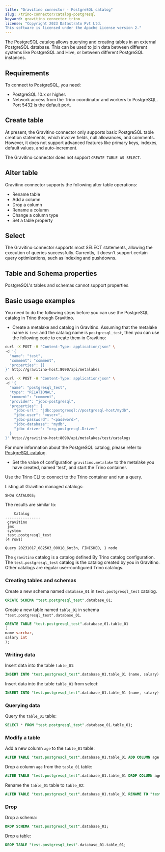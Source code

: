 ```yaml
---
title: "Gravitino connector - PostgreSQL catalog"
slug: /trino-connector/catalog-postgresql
keyword: gravitino connector trino
license: "Copyright 2023 Datastrato Pvt Ltd.
This software is licensed under the Apache License version 2."
---
```


The PostgreSQL catalog allows querying and creating tables in an external PostgreSQL database. 
This can be used to join data between different systems like PostgreSQL and Hive, or between different PostgreSQL instances.

## Requirements

To connect to PostgreSQL, you need:
- PostgreSQL 10.x or higher.
- Network access from the Trino coordinator and workers to PostgreSQL. Port 5432 is the default port.

## Create table

At present, the Gravitino connector only supports basic PostgreSQL table creation statements, which involve fields, null allowances, and comments. 
However, it does not support advanced features like primary keys, indexes, default values, and auto-increment.

The Gravitino connector does not support `CREATE TABLE AS SELECT`.

## Alter table

Gravitino connector supports the following alter table operations:
- Rename table
- Add a column
- Drop a column
- Rename a column
- Change a column type
- Set a table property

## Select

The Gravitino connector supports most SELECT statements, allowing the execution of queries successfully.
Currently, it doesn't support certain query optimizations, such as indexing and pushdowns.

## Table and Schema properties

PostgreSQL's tables and schemas cannot support properties.

## Basic usage examples

You need to do the following steps before you can use the PostgreSQL catalog in Trino through Gravitino.

- Create a metalake and catalog in Gravitino. Assuming that the metalake name is `test` and the catalog name is `postgresql_test`, then you can use 
the following code to create them in Gravitino:

```bash
curl -X POST -H "Content-Type: application/json" \
-d '{
  "name": "test",
  "comment": "comment",
  "properties": {}
}' http://gravitino-host:8090/api/metalakes

curl -X POST -H "Content-Type: application/json" \
-d '{
  "name": "postgresql_test",
  "type": "RELATIONAL",
  "comment": "comment",
  "provider": "jdbc-postgresql",
  "properties": {
    "jdbc-url": "jdbc:postgresql://postgresql-host/mydb",
    "jdbc-user": "<user>",
    "jdbc-password": "<password>",
    "jdbc-database": "mydb",
    "jdbc-driver": "org.postgresql.Driver"
  }
}' http://gravitino-host:8090/api/metalakes/test/catalogs
```
For more information about the PostgreSQL catalog, please refer to [PostgreSQL catalog](../docs/jdbc-postgressql-catalog).

- Set the value of configuration `gravitino.metalake` to the metalake you have created, named 'test', and start the Trino container.

Use the Trino CLI to connect to the Trino container and run a query.

Listing all Gravitino managed catalogs:

```sql 
SHOW CATALOGS;
```

The results are similar to:

```text
    Catalog
----------------
 gravitino
 jmx
 system
 test.postgresql_test
(4 rows)

Query 20231017_082503_00018_6nt3n, FINISHED, 1 node
```

The `gravitino` catalog is a catalog defined By Trino catalog configuration. 
The `test.postgresql_test` catalog is the catalog created by you in Gravitino.
Other catalogs are regular user-configured Trino catalogs.

### Creating tables and schemas

Create a new schema named `database_01` in `test.postgresql_test` catalog.

```sql
CREATE SCHEMA "test.postgresql_test".database_01;
```

Create a new table named `table_01` in schema `"test.postgresql_test".database_01`.

```sql
CREATE TABLE "test.postgresql_test".database_01.table_01
(
name varchar,
salary int
);
```

### Writing data

Insert data into the table `table_01`:

```sql
INSERT INTO "test.postgresql_test".database_01.table_01 (name, salary) VALUES ('ice', 12);
```

Insert data into the table `table_01` from select:

```sql
INSERT INTO "test.postgresql_test".database_01.table_01 (name, salary) SELECT * FROM "test.postgresql_test".database_01.table_01;
```

### Querying data

Query the `table_01` table:

```sql
SELECT * FROM "test.postgresql_test".database_01.table_01;
```

### Modify a table

Add a new column `age` to the `table_01` table:

```sql
ALTER TABLE "test.postgresql_test".database_01.table_01 ADD COLUMN age int;
```

Drop a column `age` from the `table_01` table:

```sql
ALTER TABLE "test.postgresql_test".database_01.table_01 DROP COLUMN age;
```

Rename the `table_01` table to `table_02`:

```sql
ALTER TABLE "test.postgresql_test".database_01.table_01 RENAME TO "test.postgresql_test".database_01.table_02;
```

### Drop

Drop a schema:

```sql
DROP SCHEMA "test.postgresql_test".database_01;
```

Drop a table:

```sql
DROP TABLE "test.postgresql_test".database_01.table_01;
```